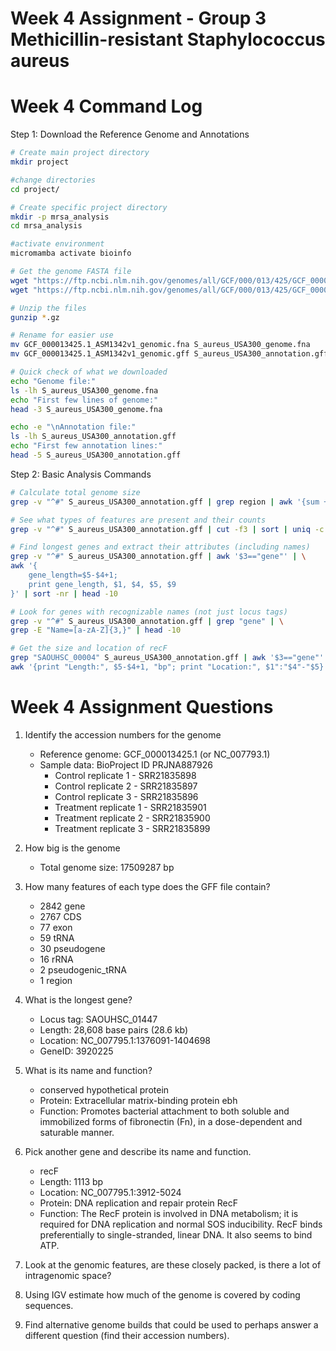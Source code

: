 # Week 4 Assignment - Group 3 Methicillin-resistant Staphylococcus aureus

# Week 4 Command Log

Step 1: Download the Reference Genome and Annotations
```bash
# Create main project directory
mkdir project

#change directories
cd project/

# Create specific project directory
mkdir -p mrsa_analysis
cd mrsa_analysis

#activate environment
micromamba activate bioinfo

# Get the genome FASTA file
wget "https://ftp.ncbi.nlm.nih.gov/genomes/all/GCF/000/013/425/GCF_000013425.1_ASM1342v1/GCF_000013425.1_ASM1342v1_genomic.fna.gz"
wget "https://ftp.ncbi.nlm.nih.gov/genomes/all/GCF/000/013/425/GCF_000013425.1_ASM1342v1/GCF_000013425.1_ASM1342v1_genomic.gff.gz"

# Unzip the files
gunzip *.gz

# Rename for easier use
mv GCF_000013425.1_ASM1342v1_genomic.fna S_aureus_USA300_genome.fna
mv GCF_000013425.1_ASM1342v1_genomic.gff S_aureus_USA300_annotation.gff

# Quick check of what we downloaded
echo "Genome file:"
ls -lh S_aureus_USA300_genome.fna
echo "First few lines of genome:"
head -3 S_aureus_USA300_genome.fna

echo -e "\nAnnotation file:"
ls -lh S_aureus_USA300_annotation.gff
echo "First few annotation lines:"
head -5 S_aureus_USA300_annotation.gff
```
Step 2: Basic Analysis Commands
```bash
# Calculate total genome size
grep -v "^#" S_aureus_USA300_annotation.gff | grep region | awk '{sum += $5} END {print "Total genome size:", sum " bp"}'

# See what types of features are present and their counts
grep -v "^#" S_aureus_USA300_annotation.gff | cut -f3 | sort | uniq -c | sort -nr

# Find longest genes and extract their attributes (including names)
grep -v "^#" S_aureus_USA300_annotation.gff | awk '$3=="gene"' | \
awk '{
    gene_length=$5-$4+1; 
    print gene_length, $1, $4, $5, $9
}' | sort -nr | head -10

# Look for genes with recognizable names (not just locus tags)
grep -v "^#" S_aureus_USA300_annotation.gff | grep "gene" | \
grep -E "Name=[a-zA-Z]{3,}" | head -10

# Get the size and location of recF
grep "SAOUHSC_00004" S_aureus_USA300_annotation.gff | awk '$3=="gene"' | \
awk '{print "Length:", $5-$4+1, "bp"; print "Location:", $1":"$4"-"$5}'


```
# Week 4 Assignment Questions

1. Identify the accession numbers for the genome
   * Reference genome: GCF_000013425.1 (or NC_007793.1)
   * Sample data: BioProject ID PRJNA887926
      * Control replicate 1 - SRR21835898
      * Control replicate 2 - SRR21835897
      * Control replicate 3 - SRR21835896
      * Treatment replicate 1 - SRR21835901	
      * Treatment replicate 2 - SRR21835900
      * Treatment replicate 3 - SRR21835899
        
2. How big is the genome
   - Total genome size: 17509287 bp
   
4. How many features of each type does the GFF file contain?
   - 2842 gene
   - 2767 CDS
   - 77 exon
   - 59 tRNA
   - 30 pseudogene
   - 16 rRNA
   - 2 pseudogenic_tRNA
   - 1 region
   
6. What is the longest gene?
   - Locus tag: SAOUHSC_01447
   - Length: 28,608 base pairs (28.6 kb)
   - Location: NC_007795.1:1376091-1404698
   - GeneID: 3920225
     
8. What is its name and function?
   - conserved hypothetical protein
   - Protein: Extracellular matrix-binding protein ebh
   - Function: Promotes bacterial attachment to both soluble and immobilized forms of         fibronectin (Fn), in a dose-dependent and saturable manner.
     
10. Pick another gene and describe its name and function.
    - recF
    - Length: 1113 bp
    - Location: NC_007795.1:3912-5024
    - Protein: DNA replication and repair protein RecF
    - Function: The RecF protein is involved in DNA metabolism; it is required for DNA replication and normal SOS inducibility. RecF binds preferentially to single-stranded, linear DNA. It also seems to bind ATP.
      
12. Look at the genomic features, are these closely packed, is there a lot of intragenomic space?
13. Using IGV estimate how much of the genome is covered by coding sequences.
14. Find alternative genome builds that could be used to perhaps answer a different question (find their accession numbers). 
